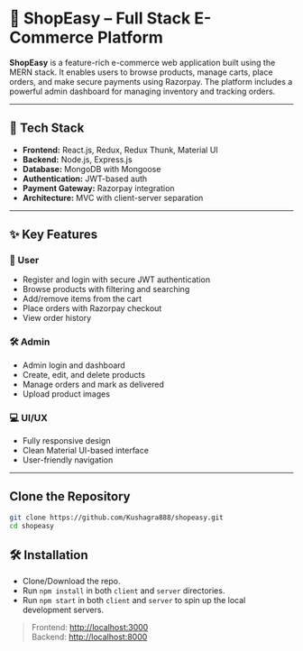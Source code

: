 # 🛒 ShopEasy – Full Stack E-Commerce Platform

**ShopEasy** is a feature-rich e-commerce web application built using the MERN stack. It enables users to browse products, manage carts, place orders, and make secure payments using Razorpay. The platform includes a powerful admin dashboard for managing inventory and tracking orders.

---

## 🚀 Tech Stack

- **Frontend:** React.js, Redux, Redux Thunk, Material UI
- **Backend:** Node.js, Express.js
- **Database:** MongoDB with Mongoose
- **Authentication:** JWT-based auth
- **Payment Gateway:** Razorpay integration
- **Architecture:** MVC with client-server separation

---

## ✨ Key Features

### 👤 User
- Register and login with secure JWT authentication
- Browse products with filtering and searching
- Add/remove items from the cart
- Place orders with Razorpay checkout
- View order history

### 🛠️ Admin
- Admin login and dashboard
- Create, edit, and delete products
- Manage orders and mark as delivered
- Upload product images

### 💻 UI/UX
- Fully responsive design
- Clean Material UI-based interface
- User-friendly navigation

---


## Clone the Repository
```bash
git clone https://github.com/Kushagra888/shopeasy.git
cd shopeasy
```
## 🛠️ Installation

- Clone/Download the repo.
- Run `npm install` in both `client` and `server` directories.
- Run `npm start` in both `client` and `server` to spin up the local development servers.

> Frontend: [http://localhost:3000](http://localhost:3000)  
> Backend: [http://localhost:8000](http://localhost:8000)
